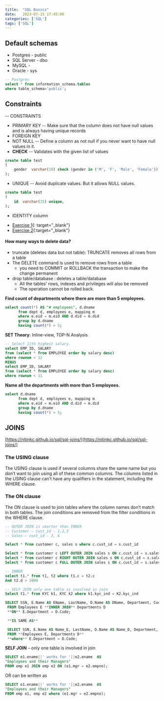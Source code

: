 ```yaml
---
title:  "SQL Basics"
date:   2023-07-15 17:45:00
categories: ['SQL']
tags: ['SQL']
---
```


## Default schemas

* Postgres - public
* SQL Server - dbo
* MySQL -
* Oracle - sys

```sql
-- Postgres
select * from information_schema.tables
where table_schema='public';
```

## Constraints

-- CONSTRAINTS

* PRIMARY KEY -- Make sure that the column does not have null values and is
  always having unique records
* FOREIGN KEY
* NOT NULL -- Define a column as not null if you never want to have null values
  in it.
* **CHECK** -- Validates with the given list of values

```sql
create table test
(
	gender	varchar(10) check (gender in ('M', 'F', 'Male', 'Female'))
);
```

* UNIQUE -- Avoid duplicate values. But it allows NULL values.

```sql
create table test
(
	id	varchar(15) unique,
);
```

* IDENTITY column


- [Exercise 1](https://en.wikibooks.org/wiki/SQL_Exercises/Employee_management){:
  target="\_blank"}
- [Exercise 2](https://en.wikibooks.org/wiki/SQL_Exercises){:target="\_blank"}

#### How many ways to delete data?

- truncate (deletes data but not table): TRUNCATE removes all rows from a table
- The DELETE command is used to remove rows from a table
    - you need to COMMIT or ROLLBACK the transaction to make the change
      permanent
- drop table/database : deletes a table/database
    - All the tables' rows, indexes and privileges will also be removed
    - The operation cannot be rolled back.

**Find count of departments where there are more than 5 employees.**

``` sql
select count(*) AS "# employees", d.dname
      from dept d, employees e, mapping m
      where e.eid = m.eid AND d.did = m.did
      group by d.dname
      having count(*) > 5;
```

**SET Theory**: Inline-view, TOP-N Analysis

```sql
-- Select 11th highest salary.
select EMP_ID, SALARY
from (select * from EMPLOYEE order by salary desc)
where rownum < 12
MINUS
select EMP_ID, SALARY
from (select * from EMPLOYEE order by salary desc)
where rownum < 11
```

**Name all the departments with more than 5 employees.**

```sql
select d.dname
      from dept d, employees e, mapping m
      where e.eid = m.eid AND d.did = m.did
      group by d.dname
      having count(*) > 5;
```

## JOINS

[https://nitinkc.github.io/sql/sql-joins/](https://nitinkc.github.io/sql/sql-joins/)

### The USING clause

The USING clause is used if several columns share the same name but you don’t
want to join using all of these common columns. The columns listed in the USING
clause can’t have any qualifiers in the statement, including the WHERE clause.

### The ON clause

The ON clause is used to join tables where the column names don’t match in both
tables. The join conditions are removed from the filter conditions in the WHERE
clause.

```SQL
-- OUTER JOIN is smarter than INNER
-- Customer – cust_id - 1,2,3
-- Sales – cust_id - 3, 6

Select * from customer c, sales s where c.cust_id = s.cust_id

Select * from customer c LEFT OUTER JOIN sales s ON c.cust_id = s.sales_id
Select * from customer c RIGHT OUTER JOIN sales s ON c.cust_id = s.sales_id
Select * from customer c FULL OUTER JOIN sales s ON c.cust_id = s.sales_id
```

```sql
-- INNER
select t1.* from t1, t2 where t1.c = t2.c
And t2.d > 2000

-- SELF JOIN only one table is involved in join
Select t1.* from KYC k1, KYC k2 where k1.kyc_ind = K2.kyc_ind

SELECT SSN, E.Name AS EName, LastName, D.Name AS DName, Department, Code, Budget
 FROM Employees E **INNER JOIN** Departments D
 **ON** E.Department = D.Code;

 **IS SAME AS**

 SELECT SSN, E.Name AS Name_E, LastName, D.Name AS Name_D, Department, Code, Budget
 FROM **Employees E, Departments D**
 **where** E.Department = D.Code;
```

**SELF JOIN** – only one table is involved in join <br>

```sql
SELECT e1.ename||' works for '||e2.ename  AS
"Employees and their Managers"
FROM emp e1 JOIN emp e2 ON (e1.mgr = e2.empno);
```

OR can be written as

```sql
SELECT e1.ename||' works for '||e2.ename  AS
"Employees and their Managers"
FROM emp e1, emp e2 where (e1.mgr = e2.empno);
```